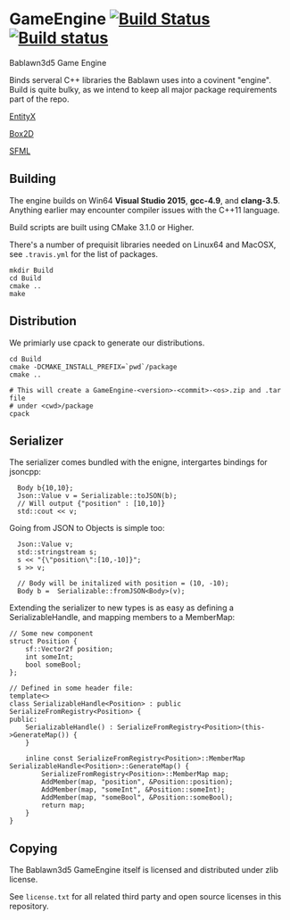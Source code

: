 # GameEngine [![Build Status](https://travis-ci.org/Bablawn3d5/GameEngine.svg?branch=master)](https://travis-ci.org/Bablawn3d5/GameEngine) [![Build status](https://ci.appveyor.com/api/projects/status/4kyg48lhpudisk6f/branch/master?svg=true)](https://ci.appveyor.com/project/PHEN-/gameengine/branch/master)
Bablawn3d5 Game Engine

Binds serveral C++ libraries the Bablawn uses into a covinent "engine". Build is quite bulky, as we intend to keep all major package requirements part of the repo. 

[EntityX](https://github.com/alecthomas/entityx)

[Box2D](https://github.com/erincatto/Box2D)

[SFML](https://github.com/SFML/SFML)

## Building

The engine builds on Win64 **Visual Studio 2015**, **gcc-4.9**, and **clang-3.5**. Anything earlier may encounter compiler issues with the C++11 language.

Build scripts are built using CMake 3.1.0 or Higher.

There's a number of prequisit libraries needed on Linux64 and MacOSX, see `.travis.yml` for the list of packages.

```
mkdir Build
cd Build
cmake ..
make
```

## Distribution

We primiarly use cpack to generate our distributions.

```
cd Build
cmake -DCMAKE_INSTALL_PREFIX=`pwd`/package
cmake ..

# This will create a GameEngine-<version>-<commit>-<os>.zip and .tar file
# under <cwd>/package
cpack 
```

##  Serializer 

The serializer comes bundled with the enigne, intergartes bindings for jsoncpp:


```
  Body b{10,10};
  Json::Value v = Serializable::toJSON(b);
  // Will output {"position" : [10,10]}
  std::cout << v;
```

Going from JSON to Objects is simple too:

```
  Json::Value v;
  std::stringstream s;
  s << "{\"position\":[10,-10]}";
  s >> v;

  // Body will be initalized with position = (10, -10);
  Body b =  Serializable::fromJSON<Body>(v);
```

Extending the serializer to new types is as easy as defining a SerializableHandle, and mapping members to a MemberMap:

```
// Some new component
struct Position {
    sf::Vector2f position;
    int someInt;
    bool someBool;
};

// Defined in some header file:
template<>
class SerializableHandle<Position> : public SerializeFromRegistry<Position> {
public:
    SerializableHandle() : SerializeFromRegistry<Position>(this->GenerateMap()) {
    }

    inline const SerializeFromRegistry<Position>::MemberMap SerializableHandle<Position>::GenerateMap() {
        SerializeFromRegistry<Position>::MemberMap map;
        AddMember(map, "position", &Position::position);
        AddMember(map, "someInt", &Position::someInt);
        AddMember(map, "someBool", &Position::someBool);
        return map;
    }
}

```

## Copying

The Bablawn3d5 GameEngine itself is licensed and distributed under zlib license. 

See `license.txt` for all related third party and open source licenses in this repository.
